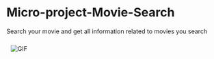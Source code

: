 # Micro-project-Movie-Search
Search your movie and get all information related to movies you search



<img alt="GIF" src="https://user-images.githubusercontent.com/78302050/137962151-65337949-95c2-41c1-865b-fd65256d743d.png"  style=" padding:2%" />

